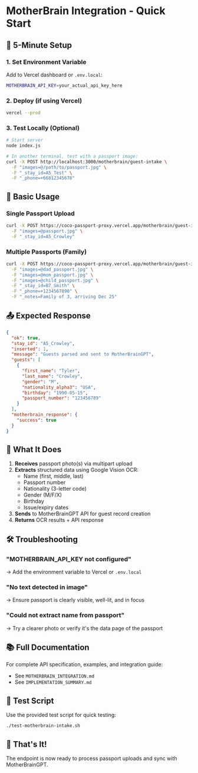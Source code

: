 # MotherBrain Integration - Quick Start

## 🚀 5-Minute Setup

### 1. Set Environment Variable

Add to Vercel dashboard or `.env.local`:

```bash
MOTHERBRAIN_API_KEY=your_actual_api_key_here
```

### 2. Deploy (if using Vercel)

```bash
vercel --prod
```

### 3. Test Locally (Optional)

```bash
# Start server
node index.js

# In another terminal, test with a passport image:
curl -X POST http://localhost:3000/motherbrain/guest-intake \
  -F "images=@/path/to/passport.jpg" \
  -F "_stay_id=A5_Test" \
  -F "_phone=+66812345678"
```

## 📝 Basic Usage

### Single Passport Upload

```bash
curl -X POST https://coco-passport-proxy.vercel.app/motherbrain/guest-intake \
  -F "images=@passport.jpg" \
  -F "_stay_id=A5_Crowley"
```

### Multiple Passports (Family)

```bash
curl -X POST https://coco-passport-proxy.vercel.app/motherbrain/guest-intake \
  -F "images=@dad_passport.jpg" \
  -F "images=@mom_passport.jpg" \
  -F "images=@child_passport.jpg" \
  -F "_stay_id=B7_Smith" \
  -F "_phone=+1234567890" \
  -F "_notes=Family of 3, arriving Dec 25"
```

## 📤 Expected Response

```json
{
  "ok": true,
  "stay_id": "A5_Crowley",
  "inserted": 1,
  "message": "Guests parsed and sent to MotherBrainGPT",
  "guests": [
    {
      "first_name": "Tyler",
      "last_name": "Crowley",
      "gender": "M",
      "nationality_alpha3": "USA",
      "birthday": "1990-05-15",
      "passport_number": "123456789"
    }
  ],
  "motherbrain_response": {
    "success": true
  }
}
```

## 🎯 What It Does

1. **Receives** passport photo(s) via multipart upload
2. **Extracts** structured data using Google Vision OCR:
   - Name (first, middle, last)
   - Passport number
   - Nationality (3-letter code)
   - Gender (M/F/X)
   - Birthday
   - Issue/expiry dates
3. **Sends** to MotherBrainGPT API for guest record creation
4. **Returns** OCR results + API response

## 🛠️ Troubleshooting

### "MOTHERBRAIN_API_KEY not configured"
→ Add the environment variable to Vercel or `.env.local`

### "No text detected in image"
→ Ensure passport is clearly visible, well-lit, and in focus

### "Could not extract name from passport"
→ Try a clearer photo or verify it's the data page of the passport

## 📚 Full Documentation

For complete API specification, examples, and integration guide:
- See `MOTHERBRAIN_INTEGRATION.md`
- See `IMPLEMENTATION_SUMMARY.md`

## 🧪 Test Script

Use the provided test script for quick testing:

```bash
./test-motherbrain-intake.sh
```

## 🎉 That's It!

The endpoint is now ready to process passport uploads and sync with MotherBrainGPT.
